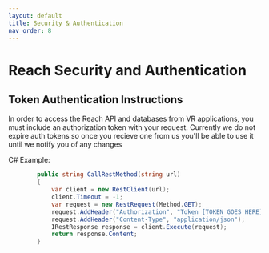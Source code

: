 ```yaml
---
layout: default
title: Security & Authentication
nav_order: 8
---
```


# Reach Security and Authentication

## Token Authentication Instructions

In order to access the Reach API and databases from VR applications, you must include an authorization token with your request. Currently we do not expire auth tokens so 
once you recieve one from us you'll be able to use it until we notify you of any changes 

C# Example:
```C#
        public string CallRestMethod(string url)
        {
            var client = new RestClient(url);
            client.Timeout = -1;
            var request = new RestRequest(Method.GET);
            request.AddHeader("Authorization", "Token [TOKEN GOES HERE]");
            request.AddHeader("Content-Type", "application/json");
            IRestResponse response = client.Execute(request);
            return response.Content;
        }
```
